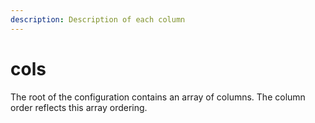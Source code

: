 ```yaml
---
description: Description of each column
---
```


# cols

The root of the configuration contains an array of columns. The column order reflects this array ordering.

